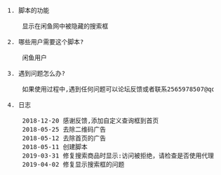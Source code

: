 <pre>
    1. 脚本的功能

        显示在闲鱼网中被隐藏的搜索框

    2. 哪些用户需要这个脚本?
    
        闲鱼用户
    
    3. 遇到问题怎么办?

        如果使用过程中,遇到任何问题可以论坛反馈或者联系2565978507@qq.com
    
    4. 日志
        
        2018-12-20 感谢反馈,添加自定义查询框到首页
        2018-05-25 去除二维码广告
        2018-05-12 去除首页的广告
        2018-05-11 创建脚本
        2019-03-31 修复搜索商品时显示:访问被拒绝，请检查是否使用代理软件
        2019-04-02 修复显示搜索框的问题
</pre>